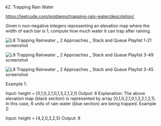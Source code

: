 42. Trapping Rain Water

https://leetcode.com/problems/trapping-rain-water/description/

Given n non-negative integers representing an elevation map where the width of each bar is 1, compute how much water it can trap after raining.

![L8  Trapping Rainwater _ 2 Approaches _ Stack and Queue Playlist 1-21 screenshot](https://github.com/user-attachments/assets/5005ba36-19a2-4b7c-8956-a5336c15bd31)

 ![L8  Trapping Rainwater _ 2 Approaches _ Stack and Queue Playlist 3-49 screenshot](https://github.com/user-attachments/assets/49d0189d-0d60-47ea-bd0b-54f607c22a78)

 
 ![L8  Trapping Rainwater _ 2 Approaches _ Stack and Queue Playlist 3-45 screenshot](https://github.com/user-attachments/assets/d83cf380-a7f3-43a4-883c-be823f9e4fff)


Example 1:


Input: height = [0,1,0,2,1,0,1,3,2,1,2,1]
Output: 6
Explanation: The above elevation map (black section) is represented by array [0,1,0,2,1,0,1,3,2,1,2,1]. In this case, 6 units of rain water (blue section) are being trapped.
Example 2:

Input: height = [4,2,0,3,2,5]
Output: 9
